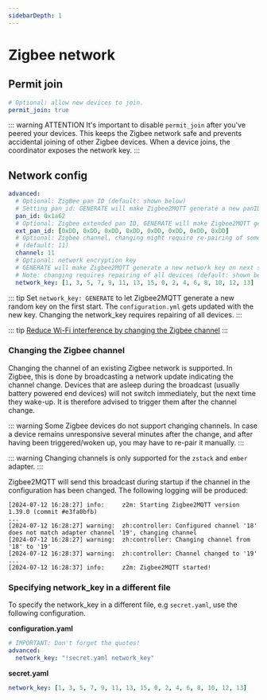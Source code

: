 ```yaml
---
sidebarDepth: 1
---
```


# Zigbee network

## Permit join

```yaml
# Optional: allow new devices to join.
permit_join: true
```

::: warning ATTENTION
It's important to disable `permit_join` after you've peered your devices. This keeps the Zigbee
network safe and prevents accidental joining of other Zigbee devices. When a device joins, the coordinator exposes the
network key.
:::

## Network config

```yaml
advanced:
  # Optional: ZigBee pan ID (default: shown below)
  # Setting pan_id: GENERATE will make Zigbee2MQTT generate a new panID on next startup
  pan_id: 0x1a62
  # Optional: Zigbee extended pan ID, GENERATE will make Zigbee2MQTT generate a new extended panID on next startup (default: shown below)
  ext_pan_id: [0xDD, 0xDD, 0xDD, 0xDD, 0xDD, 0xDD, 0xDD, 0xDD]
  # Optional: Zigbee channel, changing might require re-pairing of some devices (see docs below). (Note: use a ZLL channel: 11, 15, 20, or 25 to avoid problems)
  # (default: 11)
  channel: 11
  # Optional: network encryption key
  # GENERATE will make Zigbee2MQTT generate a new network key on next startup
  # Note: changing requires repairing of all devices (default: shown below)
  network_key: [1, 3, 5, 7, 9, 11, 13, 15, 0, 2, 4, 6, 8, 10, 12, 13]
```

::: tip
Set `network_key: GENERATE` to let Zigbee2MQTT generate a new random key on the first start. The `configuration.yml` gets updated with the new key. Changing the network_key requires repairing of all devices.
:::

::: tip
[Reduce Wi-Fi interference by changing the Zigbee channel](../../advanced/zigbee/02_improve_network_range_and_stability.md#reduce-wi-fi-interference-by-changing-the-zigbee-channel)
:::

### Changing the Zigbee channel

Changing the channel of an existing Zigbee network is supported. In Zigbee, this is done by broadcasting a network update indicating the channel change. Devices that are asleep during the broadcast (usually battery powered end devices) will not switch immediately, but the next time they wake-up. It is therefore advised to trigger them after the channel change.

::: warning
Some Zigbee devices do not support changing channels. In case a device remains unresponsive several minutes after the change, and after having been triggered/woken up, you may have to re-pair it manually.
:::

::: warning
Changing channels is only supported for the `zstack` and `ember` adapter.
:::

Zigbee2MQTT will send this broadcast during startup if the channel in the configuration has been changed. The following logging will be produced:

```
[2024-07-12 16:28:27] info: 	z2m: Starting Zigbee2MQTT version 1.39.0 (commit #e3fa0bfb)
...
[2024-07-12 16:28:27] warning: 	zh:controller: Configured channel '18' does not match adapter channel '19', changing channel
[2024-07-12 16:28:27] warning: 	zh:controller: Changing channel from '18' to '19'
[2024-07-12 16:28:37] warning: 	zh:controller: Channel changed to '19'
...
[2024-07-12 16:28:37] info: 	z2m: Zigbee2MQTT started!
```

### Specifying network_key in a different file

To specify the network_key in a different file, e.g `secret.yaml`, use the following configuration.

**configuration.yaml**

```yaml
# IMPORTANT: Don't forget the quotes!
advanced:
  network_key: "!secret.yaml network_key"
```

**secret.yaml**

```yaml
network_key: [1, 3, 5, 7, 9, 11, 13, 15, 0, 2, 4, 6, 8, 10, 12, 13]
```
